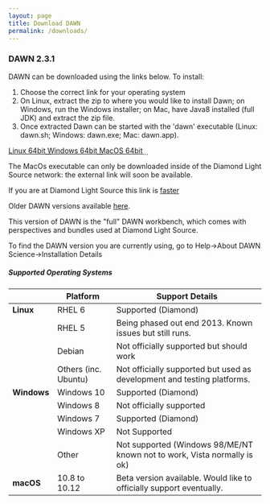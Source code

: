 ```yaml
---
layout: page
title: Download DAWN
permalink: /downloads/
---
```

### DAWN 2.3.1
DAWN can be downloaded using the links below. To install:

1. Choose the correct link for your operating system
2. On Linux, extract the zip to where you would like to install Dawn; on Windows, run the Windows installer; on Mac, have Java8 installed (full JDK) and extract the zip file.
3. Once extracted Dawn can be started with the 'dawn' executable (Linux: dawn.sh; Windows: dawn.exe; Mac: dawn.app).

<div class="row center">
        <a href="http://opengda.org/DawnDiamond/2.3/downloads/builds-release/DawnDiamond-2.3.1.v20161216-0929-linux64.zip" class="btn-large waves-effect">
        	Linux 64bit<i class="material-icons right">&#xE2C4;</i>
        </a>
        <a href="http://opengda.org/DawnDiamond/2.3/downloads/builds-release/DawnDiamond-2.3.1.v20161216-0929-windows64.exe" class="btn-large waves-effect">
        	Windows 64bit<i class="material-icons right">&#xE2C4;</i>
        </a>
        <a href="http://opengda.org/DawnDiamond/2.3/downloads/builds-release/DawnDiamond-2.3.1.v20161216-0929-mac64.zip" class="btn-large waves-effect">
        	MacOS 64bit<i class="material-icons right">&#xE2C4;</i>
        </a>
</div>

The MacOs executable can only be downloaded inside of the Diamond Light Source network: the external link will soon be available.

If you are at Diamond Light Source this link is [faster](http://dawn.diamond.ac.uk/DawnDiamond/2.3/downloads/builds-release/)

Older DAWN versions available [here](http://opengda.org/DawnDiamond/).

This version of DAWN is the "full" DAWN workbench, which comes with perspectives and bundles used at Diamond Light Source.

To find the DAWN version you are currently using, go to Help->About DAWN Science->Installation Details

##### Supported Operating Systems

|               | Platform             | Support Details                                                          |
|---------------|----------------------|--------------------------------------------------------------------------|
| **Linux**     | RHEL 6               | Supported (Diamond)                                                      |
|               | RHEL 5               | Being phased out end 2013. Known issues but still runs.                  |
|               | Debian               | Not officially supported but should work                                 |
|               | Others (inc. Ubuntu) | Not officially supported but used as development and testing platforms.  |
| **Windows**   | Windows 10           | Supported (Diamond)                                                      |
|               | Windows 8            | Not officially supported                                                 |
|               | Windows 7            | Supported (Diamond)                                                      |
|               | Windows XP           | Not Supported                                                            |
|               | Other                | Not supported (Windows 98/ME/NT known not to work, Vista normally is ok) |
| **macOS**     | 10.8 to 10.12        | Beta version available. Would like to officially support eventually.     |

